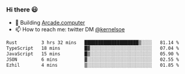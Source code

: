 ### Hi there 😃

- 🔨 Building [Arcade.computer](https://arcade.computer)
- 📫 How to reach me: twitter DM [@kernelsoe](https://twitter.com/kernelsoe)

<!--START_SECTION:waka-->

```txt
Rust         3 hrs 32 mins   ████████████████████▒░░░░   81.14 %
TypeScript   18 mins         █▓░░░░░░░░░░░░░░░░░░░░░░░   07.04 %
JavaScript   15 mins         █▒░░░░░░░░░░░░░░░░░░░░░░░   05.90 %
JSON         6 mins          ▓░░░░░░░░░░░░░░░░░░░░░░░░   02.55 %
Ezhil        4 mins          ▒░░░░░░░░░░░░░░░░░░░░░░░░   01.85 %
```

<!--END_SECTION:waka-->
